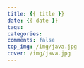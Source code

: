 ```yaml
---
title: {{ title }}
date: {{ date }}
tags:
categories:
comments: false
top_img: /img/java.jpg
cover: /img/java.jpg
---
```

